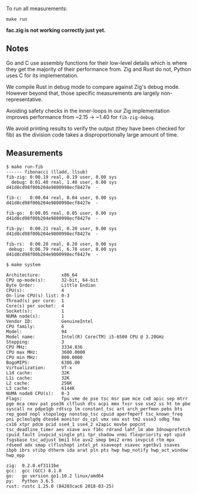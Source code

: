 To run all measurements:

```
make run
```

**fac.zig is not working correctly just yet.**

## Notes

Go and C use assembly functions for their low-level details which is where they
get the majority of their performance from. Zig and Rust do not, Python uses C
for its implementation.

We compile Rust in debug mode to compare against Zig's debug mode. However
beyond that, those specific measurements are largely non-representative.

Avoiding safety checks in the inner-loops in our Zig implementation improves
performance from ~2.15 -> ~1.40 for `fib-zig-debug`.

We avoid printing results to verify the output (they have been checked for fib)
as the division code takes a disproportionally large amount of time.

## Measurements

```
$ make run-fib
------ fibonacci (lladd, llsub) 
fib-zig: 0:00.19 real, 0.19 user, 0.00 sys
  debug: 0:01.40 real, 1.40 user, 0.00 sys
d41d8cd98f00b204e9800998ecf8427e  -

fib-c:   0:00.04 real, 0.04 user, 0.00 sys
d41d8cd98f00b204e9800998ecf8427e  -

fib-go:  0:00.05 real, 0.05 user, 0.00 sys
d41d8cd98f00b204e9800998ecf8427e  -

fib-py:  0:00.21 real, 0.20 user, 0.00 sys
d41d8cd98f00b204e9800998ecf8427e  -

fib-rs:  0:00.20 real, 0.20 user, 0.00 sys
 debug:  0:06.79 real, 6.78 user, 0.00 sys
d41d8cd98f00b204e9800998ecf8427e  -
```

```
$ make system

Architecture:        x86_64
CPU op-mode(s):      32-bit, 64-bit
Byte Order:          Little Endian
CPU(s):              4
On-line CPU(s) list: 0-3
Thread(s) per core:  1
Core(s) per socket:  4
Socket(s):           1
NUMA node(s):        1
Vendor ID:           GenuineIntel
CPU family:          6
Model:               94
Model name:          Intel(R) Core(TM) i5-6500 CPU @ 3.20GHz
Stepping:            3
CPU MHz:             3334.836
CPU max MHz:         3600.0000
CPU min MHz:         800.0000
BogoMIPS:            6386.00
Virtualization:      VT-x
L1d cache:           32K
L1i cache:           32K
L2 cache:            256K
L3 cache:            6144K
NUMA node0 CPU(s):   0-3
Flags:               fpu vme de pse tsc msr pae mce cx8 apic sep mtrr pge mca cmov pat pse36 clflush dts acpi mmx fxsr sse sse2 ss ht tm pbe syscall nx pdpe1gb rdtscp lm constant_tsc art arch_perfmon pebs bts rep_good nopl xtopology nonstop_tsc cpuid aperfmperf tsc_known_freq pni pclmulqdq dtes64 monitor ds_cpl vmx smx est tm2 ssse3 sdbg fma cx16 xtpr pdcm pcid sse4_1 sse4_2 x2apic movbe popcnt tsc_deadline_timer aes xsave avx f16c rdrand lahf_lm abm 3dnowprefetch cpuid_fault invpcid_single pti tpr_shadow vnmi flexpriority ept vpid fsgsbase tsc_adjust bmi1 hle avx2 smep bmi2 erms invpcid rtm mpx rdseed adx smap clflushopt intel_pt xsaveopt xsavec xgetbv1 xsaves ibpb ibrs stibp dtherm ida arat pln pts hwp hwp_notify hwp_act_window hwp_epp

zig:  0.2.0.ef3111be
gcc:  gcc (GCC) 8.1.0
go:   go version go1.10.2 linux/amd64
py:   Python 3.6.5
rust: rustc 1.25.0 (84203cac6 2018-03-25)
```
